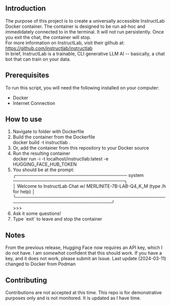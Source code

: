 ## Introduction
The purpose of this project is to create a universally accessible InstructLab Docker container. The container is designed to be run ad-hoc and immedidately connected to in the terminal. It will not run persistently. Once you exit the chat, the container will stop.</br>
For more information on InstructLab, visit their github at: https://github.com/instructlab/instructlab </br>
In brief, InstructLab is a trainable, CLI generative LLM AI -- basically, a chat bot that can train on your data.

## Prerequisites
To run this script, you will need the following installed on your computer:
<ul>
  <li>Docker</li>
  <li>Internet Connection</li>
</ul>

## How to use
<ol>
  <li>Navigate to folder with Dockerfile</li>
  <li>Build the container from the Dockerfile</li>
      docker build -t instructlab .
  <li>Or, add the container from this repository to your Docker source</li>
  <li>Run the resulting container</li>
      docker run -i -t localhost/instructlab:latest -e HUGGING_FACE_HUB_TOKEN
  <li>You should be at the prompt:</li>
    ╭─────────────────────────────────── system ───────────────────────────────────╮ </br>
    │ Welcome to InstructLab Chat w/ MERLINITE-7B-LAB-Q4_K_M (type /h for help)    │ </br>
    ╰──────────────────────────────────────────────────────────────────────────────╯ </br>
    >>>
  <li>Ask it some questions!
  <li>Type `exit` to leave and stop the container</li>
</ol>

## Notes
From the previous release, Hugging Face now requires an API key, which I do not have.
I am _somewhat_ confident that this should work. If you have a key, and it does not work, please submit an Issue.
Last update (2024-03-11) changed to Docker from Podman

## Contributing
Contributions are not accepted at this time. This repo is for demonstrative purposes only and is not monitored. It is updated as I have time.

